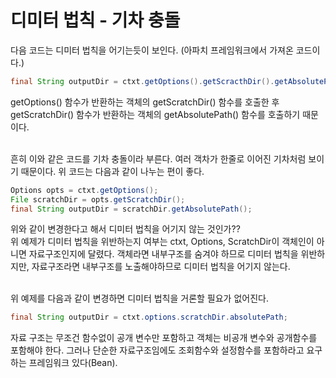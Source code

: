 # 디미터 법칙 - 기차 충돌
다음 코드는 디미터 법칙을 어기는듯이 보인다. (아파치 프레임워크에서 가져온 코드이다.)

```java
final String outputDir = ctxt.getOptions().getScracthDir().getAbsolutePath();
```
getOptions() 함수가 반환하는 객체의 getScratchDir() 함수를 호출한 후 getScratchDir() 함수가 반환하는 객체의 getAbsolutePath() 함수를 호출하기 때문이다.  
<br>

흔히 이와 같은 코드를 기차 충돌이라 부른다. 여러 객차가 한줄로 이어진 기차처럼 보이기 때문이다. 위 코드는 다음과 같이 나누는 편이 좋다.

```java
Options opts = ctxt.getOptions();
File scratchDir = opts.getScratchDir();
final String outputDir = scratchDir.getAbsolutePath();
```

위와 같이 변경한다고 해서 디미터 법칙을 어기지 않는 것인가??  
위 예제가 디미터 법칙을 위반하는지 여부는 ctxt, Options, ScratchDir이 객체인이 아니면 자료구조인지에 달렸다. 객체라면 내부구조를 숨겨야 하므로 디미터 법칙을 위반하지만, 자료구조라면 내부구조를 노출해야하므로 디미터 법칙을 어기지 않는다.  
<br>

위 예제를 다음과 같이 변경하면 디미터 법칙을 거론할 필요가 없어진다.

```java
final String outputDir = ctxt.options.scratchDir.absolutePath;
```

자료 구조는 무조건 함수없이 공개 변수만 포함하고 객체는 비공개 변수와 공개함수를 포함해야 한다. 그러나 단순한 자료구조임에도 조회함수와 설정함수를 포함하라고 요구하는 프레임워크 있다(Bean).
